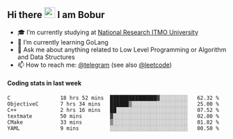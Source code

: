 ## Hi there <img src="https://media.giphy.com/media/hvRJCLFzcasrR4ia7z/giphy.gif" width="25px" height="25px"> I am Bobur

- :mortar_board: I’m currently studying at [National Research ITMO University](https://itmo.ru/)
- :seedling: I’m currently learning GoLang
- :speech_balloon: Ask me about anything related to Low Level Programming or Algorithm and Data Structures
- :mailbox: How to reach me: [@telegram](https://t.me/octoant) (see also [@leetcode](https://leetcode.com/octoant/))    

#### Coding stats in last week

<!--START_SECTION:waka-->

```text
C                18 hrs 52 mins  ███████████████▓░░░░░░░░░   62.32 %
ObjectiveC       7 hrs 34 mins   ██████▒░░░░░░░░░░░░░░░░░░   25.00 %
C++              2 hrs 16 mins   ██░░░░░░░░░░░░░░░░░░░░░░░   07.52 %
textmate         50 mins         ▓░░░░░░░░░░░░░░░░░░░░░░░░   02.80 %
CMake            33 mins         ▒░░░░░░░░░░░░░░░░░░░░░░░░   01.82 %
YAML             9 mins          ░░░░░░░░░░░░░░░░░░░░░░░░░   00.50 %
```

<!--END_SECTION:waka-->
